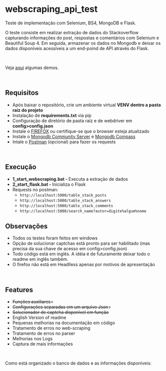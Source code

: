<h1><strong>webscraping_api_test</strong></h1>
<p>Teste de implementa&ccedil;&atilde;o com Selenium, BS4, MongoDB e Flask.&nbsp;</p>
<p>O teste consiste em realizar extra&ccedil;&atilde;o de dados do Stackoverflow capturando informa&ccedil;&otilde;es do post, respostas e coment&aacute;rios com Selenium e Beautiful Soup 4. Em seguida, armazenar os dados no Mongodb e deixar os dados dispon&iacute;veis acess&iacute;veis a um end-poind de API atrav&eacute;s do Flask.&nbsp;</p>
<p>&nbsp;</p>
<p>Veja <a title="Demonstra&ccedil;&atilde;o" href="https://drive.google.com/drive/folders/1Z-l4vQEHAVA5WAgNf1pAjJSLxTiJOyhK?usp=sharing" target="_blank" rel="noopener">aqui</a> algumas demos.&nbsp;</p>
<p>&nbsp;</p>
<h2>Requisitos</h2>
<ul>
<li>Ap&oacute;s baixar o reposit&oacute;rio, crie um ambiente virtual <strong>VENV dentro a pasta ra&iacute;z do projeto</strong></li>
<li>Instala&ccedil;&atilde;o de <strong>requirements.txt</strong> via pip</li>
<li>Configura&ccedil;&atilde;o de diret&oacute;rio de pasta ra&iacute;z e de webdriver em <strong>config&gt;config.json</strong></li>
<li>Instale o <a href="https://www.mozilla.org/pt-BR/firefox/new/" target="_blank" rel="noopener">FIREFOX</a> ou certifique-se que o browser esteja atualizado</li>
<li>Instale o <a href="https://www.mongodb.com/try/download/community" target="_blank" rel="noopener">Mongodb Community Server</a> e <a href="https://www.mongodb.com/try/download/compass" target="_blank" rel="noopener">Mongodb Compass</a></li>
<li>Intale o <a href="https://www.postman.com/downloads/" target="_blank" rel="noopener">Postman</a> (opcional) para fazer os requests</li>
</ul>
<p>&nbsp;</p>
<h2>Execu&ccedil;&atilde;o</h2>
<ul>
<li><strong>1_start_webscraping.bat -&nbsp;</strong>Executa a extra&ccedil;&atilde;o de dados</li>
<li><strong>2_start_flask.bat -&nbsp;</strong>Inicializa o Flask</li>
<li>Requests no postman:
<ul>
<li><code>http://localhost:5000/table_stack_posts</code></li>
<li><code>http://localhost:5000/table_stack_answers</code></li>
<li><code>http://localhost:5000/table_stack_comments</code></li>
<li><code>http://localhost:5000/search_name?autor=digite%algum%nome</code></li>
</ul>
</li>
</ul>
<h2>Observa&ccedil;&otilde;es</h2>
<ul>
<li>Todos os testes foram feitos em windows</li>
<li>Op&ccedil;&atilde;o de solucionar captchas est&aacute; pronto para ser habilitado (mas precisa da sua chave de acesso em config&gt;config.json)</li>
<li>Todo c&oacute;digo est&aacute; em ingl&ecirc;s. A id&eacute;ia &eacute; de futuramente deixar todo o readme em ingl&ecirc;s tamb&eacute;m.</li>
<li>O firefox n&atilde;o est&aacute; em Headlless apenas por motivos de apresenta&ccedil;&atilde;o</li>
</ul>
<p>&nbsp;</p>
<h2>Features</h2>
<ul>
  <li><s>Fun&ccedil;&otilde;es auxiliares</s>></li>
  <li><s>Configura&ccedil;&otilde;es separadas em um arquivo Json</s>></li>
<li><s>Solucionador de captcha dispon&iacute;vel em fun&ccedil;&atilde;o</s></li>
<li>English Version of readme</li>
<li>Pequenas melhorias na documenta&ccedil;&atilde;o em c&oacute;digo</li>
<li>Tratamento de erros no web-scraping</li>
<li>Tratamento de erros no parser</li>
<li>Melhorias nos Logs</li>
<li>Captura de mais informa&ccedil;&otilde;es</li>
</ul>
<p>&nbsp;</p>
<p>Como est&aacute; organizado o banco de dados e as informa&ccedil;&otilde;es dispon&iacute;veis:&nbsp;</p>
<p>&nbsp;</p>
<p>&nbsp;</p>
<p>&nbsp;</p>
